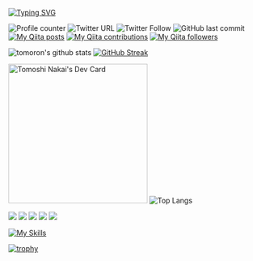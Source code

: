 [![Typing SVG](https://readme-typing-svg.herokuapp.com?font=Fira+Code&size=30&duration=4500&pause=800&center=true&vCenter=true&width=634&height=100&lines=Hi!+I'm+Tomoshi;Thank+you+for+your+visit)](https://git.io/typing-svg)

![Profile counter](https://komarev.com/ghpvc/?username=tomoron)
![Twitter URL](https://img.shields.io/twitter/url?style=social&url=https%3A%2F%2Ftwitter.com%2Ftomoshi_web)
![Twitter Follow](https://img.shields.io/twitter/follow/tomoshi_web?label=Follow&style=social)
![GitHub last commit](https://img.shields.io/github/last-commit/tomoron/coffee-oma)
[![My Qiita posts](https://qiita-badge.apiapi.app/s/tomoronn3/posts.svg)](http://qiita.com/tomoronn3)
[![My Qiita contributions](https://qiita-badge.apiapi.app/s/tomoronn3/contributions.svg)](http://qiita.com/tomoronn3)
[![My Qiita followers](https://qiita-badge.apiapi.app/s/tomoronn3/followers.svg)](http://qiita.com/tomoronn3)

![tomoron's github stats](https://github-readme-stats.vercel.app/api?username=tomoron&count_private=true&show_icons=true&theme=monokai)
[![GitHub Streak](http://github-readme-streak-stats.herokuapp.com?user=tomoron&theme=monokai&date_format=%5BY.%5Dn.j)](https://git.io/streak-stats)

<a href="https://app.daily.dev/tomoron"><img src="https://github.com/tomoron/tomoron/blob/master/devcard.svg" width="275" alt="Tomoshi Nakai's Dev Card"/></a>
![Top Langs](https://github-readme-stats.vercel.app/api/top-langs/?username=tomoron&theme=monokai)


[![](https://raw.githubusercontent.com/tomoron/tomoron/master/profile-summary-card-output/monokai/0-profile-details.svg)](https://github.com/vn7n24fzkq/github-profile-summary-cards)
[![](https://raw.githubusercontent.com/tomoron/tomoron/master/profile-summary-card-output/monokai/1-repos-per-language.svg)](https://github.com/vn7n24fzkq/github-profile-summary-cards) [![](https://raw.githubusercontent.com/tomoron/tomoron/master/profile-summary-card-output/monokai/2-most-commit-language.svg)](https://github.com/vn7n24fzkq/github-profile-summary-cards)
[![](https://raw.githubusercontent.com/tomoron/tomoron/master/profile-summary-card-output/monokai/3-stats.svg)](https://github.com/vn7n24fzkq/github-profile-summary-cards) [![](https://raw.githubusercontent.com/tomoron/tomoron/master/profile-summary-card-output/monokai/4-productive-time.svg)](https://github.com/vn7n24fzkq/github-profile-summary-cards)

[![My Skills](https://skillicons.dev/icons?i=js,html,css,wasm)](https://skillicons.dev)

[![trophy](https://github-profile-trophy.vercel.app/?username=tomoron)](https://github.com/tomoron/github-profile-trophy)

<!--
**tomoron/tomoron** is a ✨ _special_ ✨ repository because its `README.md` (this file) appears on your GitHub profile.
